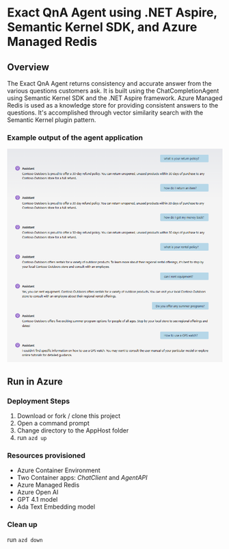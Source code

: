# Exact QnA Agent using .NET Aspire, Semantic Kernel SDK, and Azure Managed Redis

## Overview
The Exact QnA Agent returns consistency and accurate answer from the various questions customers ask. It is built using the ChatCompletionAgent using Semantic Kernel SDK and the .NET Aspire framework. Azure Managed Redis is used as a knowledge store for providing consistent answers to the questions. It's accomplished through vector similarity search with the Semantic Kernel plugin pattern.

### Example output of the agent application

![Example output screenshot](./media/example-output.png)

## Run in Azure

### Deployment Steps

1. Download or fork / clone this project
1. Open a command prompt
1. Change directory to the AppHost folder
1. run ```azd up```

### Resources provisioned
- Azure Container Environment
- Two Container apps: *ChatClient* and *AgentAPI*
- Azure Managed Redis
- Azure Open AI
- GPT 4.1 model
- Ada Text Embedding model

### Clean up

run ```azd down```